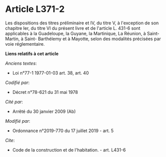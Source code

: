 # Article L371-2

Les dispositions des titres préliminaire et IV, du titre V, à l'exception de son chapitre Ier, du titre VI du présent livre
et de l'article L. 431-6 sont applicables à la Guadeloupe, la Guyane, la Martinique, La Réunion, à Saint-Martin, à Saint-
Barthélemy et à Mayotte, selon des modalités précisées par voie réglementaire.

**Liens relatifs à cet article**

_Anciens textes_:

  - Loi n°77-1 1977-01-03 art. 38, art. 40

_Codifié par_:

  - Décret n°78-621 du 31 mai 1978

_Cité par_:

  - Arrêté du 30 janvier 2009 (Ab)

_Modifié par_:

  - Ordonnance n°2019-770 du 17 juillet 2019 - art. 5

_Cite_:

  - Code de la construction et de l'habitation. - art. L431-6
